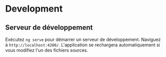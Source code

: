 # Development

## Serveur de développement

Exécutez `ng serve` pour démarrer un serveur de développement. Naviguez à `http://localhost:4200/`. L'application se rechargera automatiquement si vous modifiez l'un des fichiers sources.
